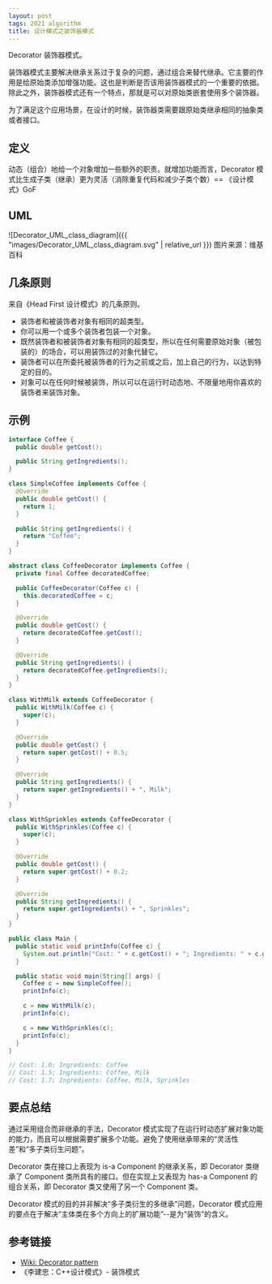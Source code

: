```yaml
---
layout: post
tags: 2021 algorithm
title: 设计模式之装饰器模式
---
```


Decorator 装饰器模式。

装饰器模式主要解决继承关系过于复杂的问题，通过组合来替代继承。它主要的作用是给原始类添加增强功能。这也是判断是否该用装饰器模式的一个重要的依据。除此之外，装饰器模式还有一个特点，那就是可以对原始类嵌套使用多个装饰器。

为了满足这个应用场景，在设计的时候，装饰器类需要跟原始类继承相同的抽象类或者接口。

## 定义

动态（组合）地给一个对象增加一些额外的职责。就增加功能而言，Decorator 模式比生成子类（继承）更为灵活（消除重复代码和减少子类个数）== 《设计模式》GoF

## UML

![Decorator_UML_class_diagram]({{ "images/Decorator_UML_class_diagram.svg" | relative_url }})
图片来源：维基百科

## 几条原则

来自《Head First 设计模式》的几条原则。

- 装饰者和被装饰者对象有相同的超类型。
- 你可以用一个或多个装饰者包装一个对象。
- 既然装饰者和被装饰者对象有相同的超类型，所以在任何需要原始对象（被包装的）的场合，可以用装饰过的对象代替它。
- 装饰者可以在所委托被装饰者的行为之前或之后，加上自己的行为，以达到特定的目的。
- 对象可以在任何时候被装饰，所以可以在运行时动态地、不限量地用你喜欢的装饰者来装饰对象。

## 示例

```java
interface Coffee {
  public double getCost();

  public String getIngredients();
}

class SimpleCoffee implements Coffee {
  @Override
  public double getCost() {
    return 1;
  }

  public String getIngredients() {
    return "Coffee";
  }
}
```

```java
abstract class CoffeeDecorator implements Coffee {
  private final Coffee decoratedCoffee;

  public CoffeeDecorator(Coffee c) {
    this.decoratedCoffee = c;
  }

  @Override
  public double getCost() {
    return decoratedCoffee.getCost();
  }

  @Override
  public String getIngredients() {
    return decoratedCoffee.getIngredients();
  }
}

class WithMilk extends CoffeeDecorator {
  public WithMilk(Coffee c) {
    super(c);
  }

  @Override
  public double getCost() {
    return super.getCost() + 0.5;
  }

  @Override
  public String getIngredients() {
    return super.getIngredients() + ", Milk";
  }
}

class WithSprinkles extends CoffeeDecorator {
  public WithSprinkles(Coffee c) {
    super(c);
  }

  @Override
  public double getCost() {
    return super.getCost() + 0.2;
  }

  @Override
  public String getIngredients() {
    return super.getIngredients() + ", Sprinkles";
  }
}
```

```java
public class Main {
  public static void printInfo(Coffee c) {
    System.out.println("Cost: " + c.getCost() + "; Ingredients: " + c.getIngredients());
  }

  public static void main(String[] args) {
    Coffee c = new SimpleCoffee();
    printInfo(c);

    c = new WithMilk(c);
    printInfo(c);

    c = new WithSprinkles(c);
    printInfo(c);
  }
}

// Cost: 1.0; Ingredients: Coffee
// Cost: 1.5; Ingredients: Coffee, Milk
// Cost: 1.7; Ingredients: Coffee, Milk, Sprinkles
```

## 要点总结

通过采用组合而非继承的手法，Decorator 模式实现了在运行时动态扩展对象功能的能力，而且可以根据需要扩展多个功能。避免了使用继承带来的“灵活性差”和“多子类衍生问题”。

Decorator 类在接口上表现为 is-a Component 的继承关系，即 Decorator 类继承了 Component 类所具有的接口。但在实现上又表现为 has-a Component 的组合关系，即 Decorator 类又使用了另一个 Component 类。

Decorator 模式的目的并非解决“多子类衍生的多继承”问题，Decorator 模式应用的要点在于解决“主体类在多个方向上的扩展功能”--是为“装饰”的含义。

## 参考链接

- [Wiki: Decorator pattern](https://en.wikipedia.org/wiki/Decorator_pattern)
- 《李建忠：C++设计模式》- 装饰模式

